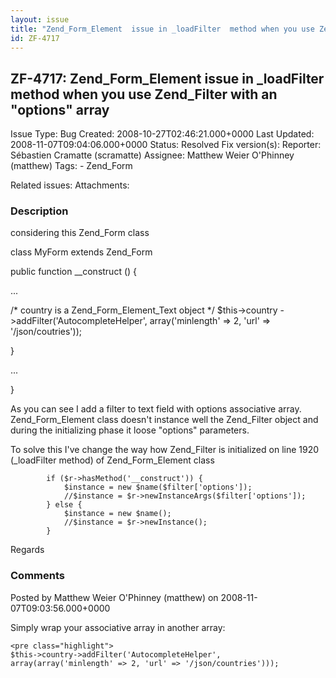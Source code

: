 ```yaml
---
layout: issue
title: "Zend_Form_Element  issue in _loadFilter  method when you use Zend_Filter with  an &quot;options&quot; array"
id: ZF-4717
---
```


ZF-4717: Zend\_Form\_Element issue in \_loadFilter method when you use Zend\_Filter with an "options" array 
------------------------------------------------------------------------------------------------------------

 Issue Type: Bug Created: 2008-10-27T02:46:21.000+0000 Last Updated: 2008-11-07T09:04:06.000+0000 Status: Resolved Fix version(s): 
 Reporter:  Sébastien Cramatte (scramatte)  Assignee:  Matthew Weier O'Phinney (matthew)  Tags: - Zend\_Form
 
 Related issues: 
 Attachments: 
### Description

considering this Zend\_Form class

class MyForm extends Zend\_Form

public function \_\_construct () {

...

/\* country is a Zend\_Form\_Element\_Text object \*/ $this->country ->addFilter('AutocompleteHelper', array('minlength' => 2, 'url' => '/json/coutries'));

}

...

}

As you can see I add a filter to text field with options associative array. Zend\_Form\_Element class doesn't instance well the Zend\_Filter object and during the initializing phase it loose "options" parameters.

To solve this I've change the way how Zend\_Filter is initialized on line 1920 (\_loadFilter method) of Zend\_Form\_Element class

 
            if ($r->hasMethod('__construct')) {
                $instance = new $name($filter['options']);
                //$instance = $r->newInstanceArgs($filter['options']);
            } else {
                $instance = new $name();
                //$instance = $r->newInstance();
            }


Regards

 

 

### Comments

Posted by Matthew Weier O'Phinney (matthew) on 2008-11-07T09:03:56.000+0000

Simply wrap your associative array in another array:

 
    <pre class="highlight">
    $this->country->addFilter('AutocompleteHelper', array(array('minlength' => 2, 'url' => '/json/countries')));


 

 
